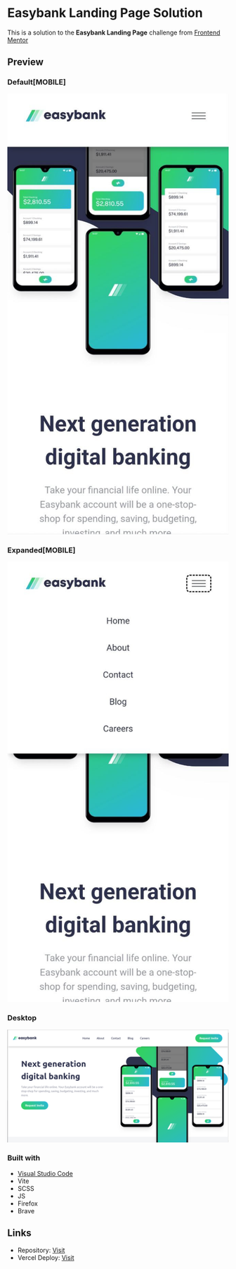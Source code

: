 # Easybank Landing Page Solution

This is a solution to the **Easybank Landing Page** challenge from [Frontend Mentor](https://frontendmentor.io)

## Preview

### Default[MOBILE]

![Mobile](image-1.png)

### Expanded[MOBILE]

![Mobile](image.png)

### Desktop

![desktop](image-2.png)

### Built with

- [Visual Studio Code](https://code.visualstudio.com)
- Vite
- SCSS
- JS
- Firefox
- Brave

## Links

- Repository: [Visit](https://github.com/Code-Beaker/easybank-landing-code-beaker)
- Vercel Deploy: [Visit](https://easybank-landing-code-beaker.vercel.app/index.html)
